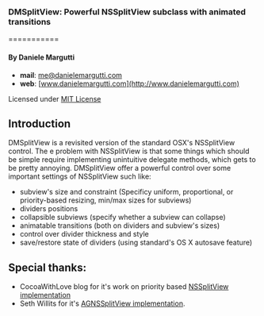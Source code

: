 ### DMSplitView: Powerful NSSplitView subclass with animated transitions
===========

#### **By Daniele Margutti**
* **mail**: [me@danielemargutti.com](mail:me@danielemargutti.com)
* **web**: [www.danielemargutti.com](http://www.danielemargutti.com)

Licensed under [MIT License](http://opensource.org/licenses/MIT)

## Introduction

DMSplitView is a revisited version of the standard OSX's NSSplitView control.
 The e problem with NSSplitView is that some things which should be simple require implementing unintuitive delegate methods, which gets to be pretty annoying.
 DMSplitView offer a powerful control over some important settings of NSSplitView such like:
 
* subview's size and constraint (Specificy uniform, proportional, or priority-based resizing, min/max sizes for subviews)
* dividers positions
* collapsible subviews (specify whether a subview can collapse)
* animatable transitions (both on dividers and subview's sizes)
* control over divider thickness and style
* save/restore state of dividers (using standard's OS X autosave feature)
 
 ## Special thanks:
 
* CocoaWithLove blog for it's work on priority based [NSSplitView implementation](http://www.cocoawithlove.com/2009/09/nssplitview-delegate-for-priority-based.html)
* Seth Willits for it's [AGNSSplitView implementation](https://github.com/swillits/AGNSSplitView).
 
